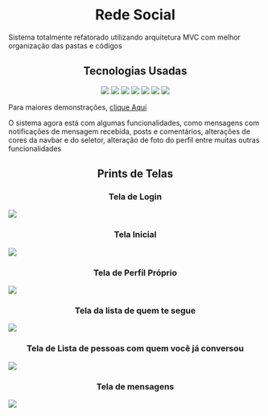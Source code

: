 <h1 align="center"> Rede Social </h1>
<p> Sistema totalmente refatorado utilizando arquitetura MVC com melhor organização das pastas e códigos</p>
<h2 align="center"> Tecnologias Usadas </h2>
<p align="center">
<img src="https://img.shields.io/badge/PHP-777BB4?style=for-the-badge&logo=php&logoColor=white">
<img src="https://img.shields.io/badge/MySQL-00000F?style=for-the-badge&logo=mysql&logoColor=white">
<img src="https://img.shields.io/badge/Material--UI-0081CB?style=for-the-badge&logo=material-ui&logoColor=white">
<img src="https://img.shields.io/badge/HTML5-E34F26?style=for-the-badge&logo=html5&logoColor=white">
<img src="https://img.shields.io/badge/JavaScript-323330?style=for-the-badge&logo=javascript&logoColor=F7DF1E">
<img src="https://img.shields.io/badge/jQuery-0769AD?style=for-the-badge&logo=jquery&logoColor=white">
<img src="https://img.shields.io/badge/Bootstrap-563D7C?style=for-the-badge&logo=bootstrap&logoColor=white">
</p>
<p>Para maiores demonstrações, <a href="https://socialpostmvc.lad566.com.br">clique Aqui</a></p>
<p>O sistema agora está com algumas funcionalidades, como mensagens com notificações de mensagem recebida, posts e comentários, alterações de cores da navbar e do seletor, alteração de foto do perfil entre muitas outras funcionalidades</p>
<h2 align="center"> Prints de Telas </h2>
<h3 align="center"> Tela de Login </h3>
<img src="http://prints.lad566.com.br/social_oo.jpg">
<h3 align="center"> Tela Inicial </h3>
<img src="http://prints.lad566.com.br/social_oo01.jpg">
<h3 align="center"> Tela de Perfil Próprio </h3>
<img src="http://prints.lad566.com.br/social_oo02.jpg">
<h3 align="center"> Tela da lista de quem te segue </h3>
<img src="http://prints.lad566.com.br/social_oo05.jpg">
<h3 align="center"> Tela de Lista de pessoas com quem você já conversou</h3>
<img src="http://prints.lad566.com.br/social_oo03.jpg">
<h3 align="center"> Tela de mensagens</h3>
<img src="http://prints.lad566.com.br/social_oo04.jpg">
